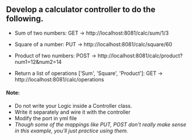 ## Develop a calculator controller to do the following.


* Sum of two numbers:  GET -> http://localhost:8081/calc/sum/1/3

* Square of a number: PUT -> http://localhost:8081/calc/square/60

* Product of two numbers: POST -> http://localhost:8081/calc/product?num1=12&num2=14

* Return a list of operations  ['Sum', 'Square', 'Product']: GET -> http://localhost:8081/calc/operations

#### Note:

* Do not write your Logic inside a Controller class.
* Write it separately and wire it with the controller
* Modify the port in yml file
* _Though some of the mappings like PUT, POST don't really make sense in this example, you'll just practice using them._